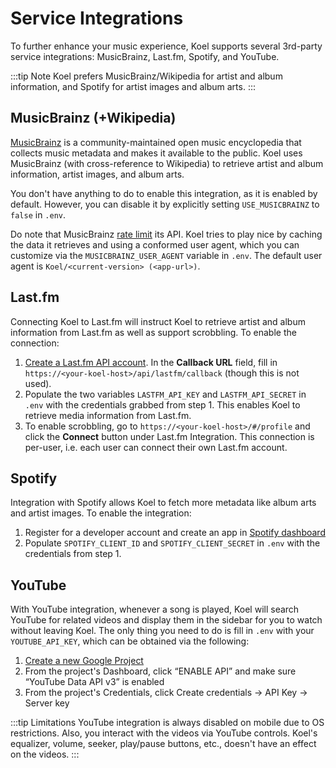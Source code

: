 # Service Integrations

To further enhance your music experience, Koel supports several 3rd-party service integrations: MusicBrainz, Last.fm,
Spotify, and YouTube.

:::tip Note
Koel prefers MusicBrainz/Wikipedia for artist and album information, and Spotify for artist images and album arts.
:::

## MusicBrainz (+Wikipedia)

[MusicBrainz](https://musicbrainz.org/) is a community-maintained open music encyclopedia that collects music metadata
and makes it available to the public. Koel uses MusicBrainz (with cross-reference to Wikipedia) to retrieve artist and
album information, artist images, and album arts.

You don't have anything to do to enable this integration, as it is enabled by default. However, you can disable it by
explicitly setting `USE_MUSICBRAINZ` to `false` in `.env`.

Do note that MusicBrainz [rate limit](https://musicbrainz.org/doc/MusicBrainz_API/Rate_Limiting) its API.
Koel tries to play nice by caching the data it retrieves and using a conformed user agent, which you can customize
via the `MUSICBRAINZ_USER_AGENT` variable in `.env`. The default user agent is `Koel/<current-version> (<app-url>)`.

## Last.fm

Connecting Koel to Last.fm will instruct Koel to retrieve artist and album information from Last.fm as well as support
scrobbling. To enable the connection:

1. [Create a Last.fm API account](https://www.last.fm/api/account/create). In the **Callback URL** field, fill in `https://<your-koel-host>/api/lastfm/callback` (though this is not used).
2. Populate the two variables `LASTFM_API_KEY` and `LASTFM_API_SECRET` in `.env` with the credentials grabbed from step 1. This enables Koel to retrieve media information from Last.fm.
3. To enable scrobbling, go to `https://<your-koel-host>/#/profile` and click the **Connect** button under Last.fm Integration. This connection is per-user, i.e. each user can connect their own Last.fm account.

## Spotify

Integration with Spotify allows Koel to fetch more metadata like album arts and artist images. To enable the integration:

1. Register for a developer account and create an app in [Spotify dashboard](https://developer.spotify.com/dashboard/)
2. Populate `SPOTIFY_CLIENT_ID` and `SPOTIFY_CLIENT_SECRET` in `.env` with the credentials from step 1.

## YouTube

With YouTube integration, whenever a song is played, Koel will search YouTube for related videos and display them in
the sidebar for you to watch without leaving Koel. The only thing you need to do is fill in `.env` with your
`YOUTUBE_API_KEY`, which can be obtained via the following:

1. [Create a new Google Project](https://console.developers.google.com/)
2. From the project's Dashboard, click “ENABLE API” and make sure “YouTube Data API v3” is enabled
3. From the project's Credentials, click Create credentials → API Key → Server key

:::tip Limitations
YouTube integration is always disabled on mobile due to OS restrictions. Also, you interact with the videos via YouTube
controls. Koel's equalizer, volume, seeker, play/pause buttons, etc., doesn't have an effect on the videos.
:::
